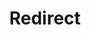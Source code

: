 ﻿---
layout: src/layouts/Redirect.astro
title: Redirect
redirect: /docs/projects/project-triggers/deployment-target-triggers
pubDate:  2023-01-01
navSearch: false
navSitemap: false
navMenu: false
---
